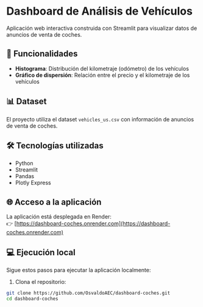 # Dashboard de Análisis de Vehículos

Aplicación web interactiva construida con Streamlit para visualizar datos de anuncios de venta de coches.

## 🚀 Funcionalidades
- **Histograma**: Distribución del kilometraje (odómetro) de los vehículos
- **Gráfico de dispersión**: Relación entre el precio y el kilometraje de los vehículos

## 📊 Dataset
El proyecto utiliza el dataset `vehicles_us.csv` con información de anuncios de venta de coches.

## 🛠️ Tecnologías utilizadas
- Python
- Streamlit
- Pandas
- Plotly Express

## 🌐 Acceso a la aplicación
La aplicación está desplegada en Render:  
👉 [https://dashboard-coches.onrender.com](https://dashboard-coches.onrender.com)

## 💻 Ejecución local
Sigue estos pasos para ejecutar la aplicación localmente:

1. Clona el repositorio:
```bash
git clone https://github.com/OsvaldoAEC/dashboard-coches.git
cd dashboard-coches
